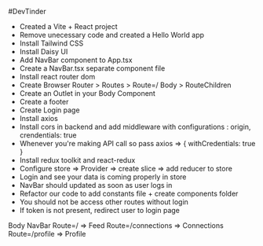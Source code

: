 #DevTinder

- Created a Vite + React project
- Remove unecessary code and created a Hello World app
- Install Tailwind CSS
- Install Daisy UI
- Add NavBar component to App.tsx
- Create a NavBar.tsx separate component file
- Install react router dom
- Create Browser Router > Routes > Route=/ Body > RouteChildren
- Create an Outlet in your Body Component
- Create a footer
- Create Login page
- Install axios
- Install cors in backend and add middleware with configurations : origin, crendentials: true
- Whenever you're making API call so pass axios => { withCredentials: true }
- Install redux toolkit and react-redux
- Configure store => Provider => create slice => add reducer to store
- Login and see your data is coming properly in store
- NavBar should updated as soon as user logs in
- Refactor our code to add constants file + create components folder
- You should not be access other routes without login
- If token is not present, redirect user to login page













Body 
    NavBar
    Route=/ => Feed
    Route=/connections => Connections
    Route=/profile => Profile